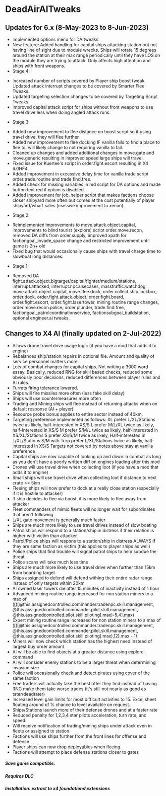 # DeadAirAITweaks

## Updates for 6.x (8-May-2023 to 8-Jun-2023)
- Implemented options menu for DA tweaks.
- New feature: Added handling for capital ships attacking station but not having line of sight due to module wrecks. Ships will rotate 15 degrees around the station at their max range periodically until they have LOS on the module they are trying to attack. Only affects high attention and ships with front weapons.
- Stage 4:
 * Increased number of scripts covered by Player ship boost tweak. Updated attack interrupt changes to be covered by Smarter Flee Tweaks.
 * Updated targeting selection changes to be covered by Targeting Script Tweaks.
 * Improved capital attack script for ships without front weapons to use travel drive less when doing angled attack runs.
- Stage 3:
 * Added new improvement to flee distance on boost script so if using travel drive, they will flee further.
 * Added new improvement to flee docking IF vanilla fails to find a place to flee to, will likely change to not requiring vanilla to fail.
 * Cleaned up changes and added additional changes in move.gate and move.generic resulting in improved speed large ships will travel.
 * Fixed issue for Kuertee's script in order.fight.escort resulting in X4 6.0HF4.
 * Added improvement in excessive delay time for vanilla trade script order.trade.routine and trade.find.free.
 * Added check for missing variables in md script for DA options and made button text red if option is disabled.
 * Added improvement for job_helper script that makes factions choose closer shipyard more often but comes at the cost potentially of player shipyard/wharf sales (massive improvement to xenon).
- Stage 2:
 * Reimplemented improvements to move.attack.object.capital, improvements to blind tourist (explore) script order.move.recon, removed DA diffs from order.supply, improved xpath for factiongoal_invade_space change and restricted improvement until game is 2h+ old
 * Fixed bug that would occasionally cause ships with travel charge time to slowboat long distances.
- Stage 1:
 * Removed DA fight.attack.object.bigtarget/capital/fighter/medium/stations, interrupt.attacked, interrupt.npc.usecases, masstraffic.watchdog, move.attack.object.capital, move.flee.dock, order.collect.ship.lockbox, order.dock, order.fight.attack.object, order.fight.board, order.fight.escort, order.fight.lasertower, mining routine range changes, order.move.recon.police, order.plunder, trade.find.free, factiongoal_patrolcoordinationservice, factionsubgoal_buildstation, optional engineer.ai tweaks.

## Changes to X4 AI (finally updated on 2-Jul-2022)
- Allows drone travel drive usage logic (if you have a mod that adds it to engine)
- Rebalances ship/station repairs in optional file. Amount and quality of service personnel matters more.
- Lots of combat changes for capital ships. Not writing a 3000 word essay. Basically, reduced RNG for skill based checks, reduced some obviously poor decisions, reduced differences between player rules and AI rules.
- Turrets firing tolerance lowered.
- Ships will fire missiles more often (less fake skill delay)
- Ships will use countermeasures more often
- Trading and Mining ships will flee instead of returning attacks when on default response (AI + player)
- Resource probe bonus applies to entire sector instead of 40km.
- Targeting preference implemented as follows:
XL prefer L/XL/Stations twice as likely, half-interested in XS/S
L prefer M/L/XL twice as likely, half-interested in XS/S
M prefer S/M/L twice as likely, half-interested in XS/XL/Stations
S prefer XS/S/M twice as likely, Half-interested in L/XL/Stations
S/M with Torp prefer L/XL/Stations twice as likely, half-interested in XS/S
Targets not covered by notes above stay at vanilla preference  
- Capital ships are now capable of looking up and down in combat as long as you don't have a poorly written diff on engines loading after this mod
- Drones will use travel drive when collecting loot (if you have a mod that adds it to engine)
- Small ships will use travel drive when collecting loot if distance to next crate >= 5km
- Fleeing ships will now prefer to dock at a really close station (especially if it is hostile to attacker)
- If ship decides to flee via boost, it is more likely to flee away from attacker
- Fleet commanders of mimic fleets will no longer wait for subordinates that aren't following
- L/XL gate movement is generally much faster
- Ships are much more likely to use travel drives instead of slow boating
- Patrol ships will respond to a station/ship in distress if their relation is higher with victim than attacker
- Patrol/Police ships will respons to a station/ship in distress ALWAYS if they are same faction as victim (this applies to player ships as well)
- Police ships that find trouble will signal patrol ships to help subdue the threat
- Police scans will take much less time
- Ships are much more likely to use travel drive when further than 15km from boarding target
- Ships assigned to defend will defend withing their entire radar range instead of only targets within 20km
- AI owned laser towers die after 15 minutes of inactivity instead of 1 hour
- Advanced mining routine range increased for non station miners to a max of ([([@this.assignedcontrolled.commander.tradenpc.skill.management, @this.assignedcontrolled.commander.pilot.skill.management, @this.assignedcontrolled.pilot.skill.piloting].max)-5,4].max)
- Expert mining routine range increased for non station miners to a max of ([([@this.assignedcontrolled.commander.tradenpc.skill.management, @this.assignedcontrolled.commander.pilot.skill.management, @this.assignedcontrolled.pilot.skill.piloting].max),12].max - 1)
- Miners will now check which station has the highest need instead of largest buy order amount
- AI will be able to find objects at a greater distance using explore command
- AI will consider enemy stations to be a larger threat when determining invasion size
- Police will occasionally check and detect pirates using cover of the same faction
- Free traders will actually take the best offer they find instead of having RNG make them take worse trades (it's still not nearly as good as tater/deadtater)
- Increased level gain limits for most difficult activities to 15. Excel sheet floating around of % chance to level available on request.
- Ships/Stations launch more of their defense drones and at a faster rate
- Reduced penalty for 1,2,3,4 star pilots acceleration, turn rate, and speed.
- Will receive notification of trading/mining ships under attack even in fleets or assigned to station
- Factions will use ships further from the front lines for offense and defense
- Player ships can now drop deployables when fleeing
- Factions will attempt to place defense stations closer to gates

##### Save game compatible.

##### Requires DLC

##### Installation: extract to x4 foundations\extensions
